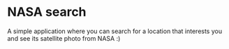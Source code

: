 # NASA search

A simple application where you can search for a location that interests you and see its satellite photo from NASA :)
